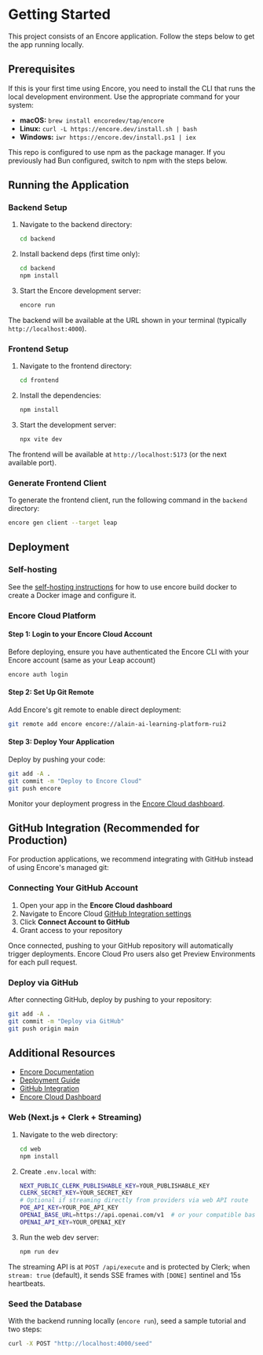 # Getting Started

This project consists of an Encore application. Follow the steps below to get the app running locally.

## Prerequisites

If this is your first time using Encore, you need to install the CLI that runs the local development environment. Use the appropriate command for your system:

- **macOS:** `brew install encoredev/tap/encore`
- **Linux:** `curl -L https://encore.dev/install.sh | bash`
- **Windows:** `iwr https://encore.dev/install.ps1 | iex`

This repo is configured to use npm as the package manager. If you previously had Bun configured, switch to npm with the steps below.

## Running the Application

### Backend Setup

1. Navigate to the backend directory:
   ```bash
   cd backend
   ```

2. Install backend deps (first time only):
   ```bash
   cd backend
   npm install
   ```

3. Start the Encore development server:
   ```bash
   encore run
   ```

The backend will be available at the URL shown in your terminal (typically `http://localhost:4000`).



### Frontend Setup

1. Navigate to the frontend directory:
   ```bash
   cd frontend
   ```

2. Install the dependencies:
   ```bash
   npm install
   ```

3. Start the development server:
   ```bash
   npx vite dev
   ```

The frontend will be available at `http://localhost:5173` (or the next available port).


### Generate Frontend Client
To generate the frontend client, run the following command in the `backend` directory:

```bash
encore gen client --target leap
```

## Deployment

### Self-hosting
See the [self-hosting instructions](https://encore.dev/docs/self-host/docker-build) for how to use encore build docker to create a Docker image and
configure it.

### Encore Cloud Platform

#### Step 1: Login to your Encore Cloud Account

Before deploying, ensure you have authenticated the Encore CLI with your Encore account (same as your Leap account)

```bash
encore auth login
```

#### Step 2: Set Up Git Remote

Add Encore's git remote to enable direct deployment:

```bash
git remote add encore encore://alain-ai-learning-platform-rui2
```

#### Step 3: Deploy Your Application

Deploy by pushing your code:

```bash
git add -A .
git commit -m "Deploy to Encore Cloud"
git push encore
```

Monitor your deployment progress in the [Encore Cloud dashboard](https://app.encore.dev/alain-ai-learning-platform-rui2/deploys).

## GitHub Integration (Recommended for Production)

For production applications, we recommend integrating with GitHub instead of using Encore's managed git:

### Connecting Your GitHub Account

1. Open your app in the **Encore Cloud dashboard**
2. Navigate to Encore Cloud [GitHub Integration settings](https://app.encore.cloud/alain-ai-learning-platform-rui2/settings/integrations/github)
3. Click **Connect Account to GitHub**
4. Grant access to your repository

Once connected, pushing to your GitHub repository will automatically trigger deployments. Encore Cloud Pro users also get Preview Environments for each pull request.

### Deploy via GitHub

After connecting GitHub, deploy by pushing to your repository:

```bash
git add -A .
git commit -m "Deploy via GitHub"
git push origin main
```

## Additional Resources

- [Encore Documentation](https://encore.dev/docs)
- [Deployment Guide](https://encore.dev/docs/platform/deploy/deploying)
- [GitHub Integration](https://encore.dev/docs/platform/integrations/github)
- [Encore Cloud Dashboard](https://app.encore.dev)

### Web (Next.js + Clerk + Streaming)

1. Navigate to the web directory:
   ```bash
   cd web
   npm install
   ```

2. Create `.env.local` with:
   ```bash
   NEXT_PUBLIC_CLERK_PUBLISHABLE_KEY=YOUR_PUBLISHABLE_KEY
   CLERK_SECRET_KEY=YOUR_SECRET_KEY
   # Optional if streaming directly from providers via web API route
   POE_API_KEY=YOUR_POE_API_KEY
   OPENAI_BASE_URL=https://api.openai.com/v1  # or your compatible base
   OPENAI_API_KEY=YOUR_OPENAI_KEY
   ```

3. Run the web dev server:
   ```bash
   npm run dev
   ```

The streaming API is at `POST /api/execute` and is protected by Clerk; when `stream: true` (default), it sends SSE frames with `[DONE]` sentinel and 15s heartbeats.

### Seed the Database

With the backend running locally (`encore run`), seed a sample tutorial and two steps:

```bash
curl -X POST "http://localhost:4000/seed"
```

